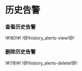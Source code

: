 # 历史告警

### 查看历史告警

!#!80!#!
!@!history_alerts-view!@!



### 删除历史告警

!#!78!#!
!@!history_alerts-delete!@!



